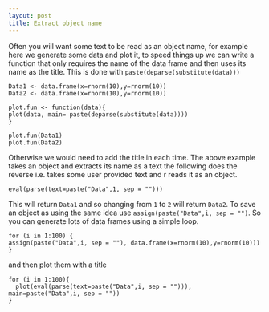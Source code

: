 ```yaml
---
layout: post
title: Extract object name
---
```


Often you will want some text to be read as an object name, for example here we generate some data and plot it, to speed things up we can write a function that only requires the name of the data frame and then uses its name as the title. This is done with `paste(deparse(substitute(data)))`

```
Data1 <- data.frame(x=rnorm(10),y=rnorm(10))
Data2 <- data.frame(x=rnorm(10),y=rnorm(10))

plot.fun <- function(data){
plot(data, main= paste(deparse(substitute(data))))
}

plot.fun(Data1)
plot.fun(Data2)
```
Otherwise we would need to add the title in each time.
The above example takes an object and extracts its name as a text the following does the reverse i.e. takes some user provided text and r reads it as an object.

```
eval(parse(text=paste("Data",1, sep = "")))
```

This will return `Data1` and so changing from `1` to `2` will return `Data2`. To save an object as using the same  idea use `assign(paste("Data",i, sep = "")`. So you can generate lots of data frames using a simple loop.

```
for (i in 1:100) {
assign(paste("Data",i, sep = ""), data.frame(x=rnorm(10),y=rnorm(10)))
}
```
and then plot them with a title 

```
for (i in 1:100){
  plot(eval(parse(text=paste("Data",i, sep = ""))), main=paste("Data",i, sep = ""))
}
```




